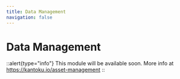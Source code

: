 ```yaml
---
title: Data Management
navigation: false
---
```


# Data Management

::alert{type="info"}
This module will be available soon. More info at https://kantoku.io/asset-management
::